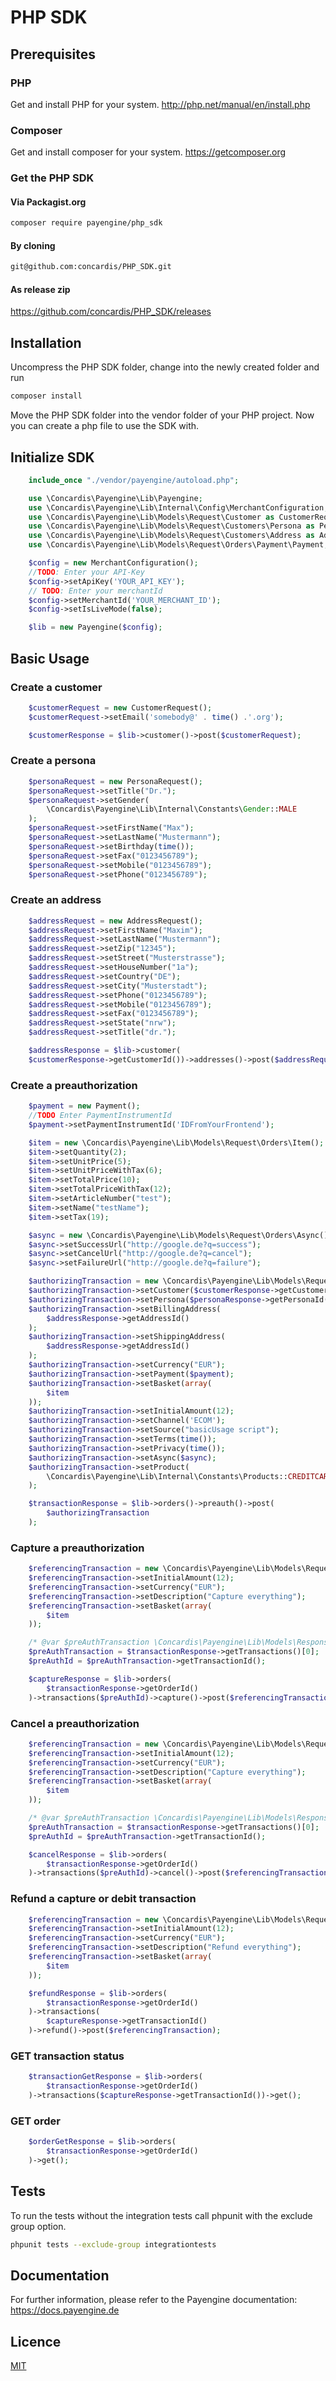 # PHP SDK

## Prerequisites
### PHP
Get and install PHP for your system. <http://php.net/manual/en/install.php>
### Composer
Get and install composer for your system. <https://getcomposer.org>
### Get the PHP SDK

#### Via Packagist.org

~~~sh
composer require payengine/php_sdk
~~~

#### By cloning
~~~sh
git@github.com:concardis/PHP_SDK.git
~~~

#### As release zip
https://github.com/concardis/PHP_SDK/releases

## Installation
Uncompress the PHP SDK folder, change into the newly created folder and run
~~~sh
composer install
~~~
Move the PHP SDK folder into the vendor folder of your PHP project. Now you can create a php file to use the SDK with.

## Initialize SDK
~~~php
    include_once "./vendor/payengine/autoload.php";

    use \Concardis\Payengine\Lib\Payengine;
    use \Concardis\Payengine\Lib\Internal\Config\MerchantConfiguration;
    use \Concardis\Payengine\Lib\Models\Request\Customer as CustomerRequest;
    use \Concardis\Payengine\Lib\Models\Request\Customers\Persona as PersonaRequest;
    use \Concardis\Payengine\Lib\Models\Request\Customers\Address as AddressRequest;
    use \Concardis\Payengine\Lib\Models\Request\Orders\Payment\Payment;

    $config = new MerchantConfiguration();
    //TODO: Enter your API-Key
    $config->setApiKey('YOUR_API_KEY');
    // TODO: Enter your merchantId
    $config->setMerchantId('YOUR_MERCHANT_ID');
    $config->setIsLiveMode(false);

    $lib = new Payengine($config);
~~~

## Basic Usage
### Create a customer
~~~php
    $customerRequest = new CustomerRequest();
    $customerRequest->setEmail('somebody@' . time() .'.org');

    $customerResponse = $lib->customer()->post($customerRequest);
~~~

### Create a persona
~~~php
    $personaRequest = new PersonaRequest();
    $personaRequest->setTitle("Dr.");
    $personaRequest->setGender(
        \Concardis\Payengine\Lib\Internal\Constants\Gender::MALE
    );
    $personaRequest->setFirstName("Max");
    $personaRequest->setLastName("Mustermann");
    $personaRequest->setBirthday(time());
    $personaRequest->setFax("0123456789");
    $personaRequest->setMobile("0123456789");
    $personaRequest->setPhone("0123456789");
~~~

### Create an address
~~~php
    $addressRequest = new AddressRequest();
    $addressRequest->setFirstName("Maxim");
    $addressRequest->setLastName("Mustermann");
    $addressRequest->setZip("12345");
    $addressRequest->setStreet("Musterstrasse");
    $addressRequest->setHouseNumber("1a");
    $addressRequest->setCountry("DE");
    $addressRequest->setCity("Musterstadt");
    $addressRequest->setPhone("0123456789");
    $addressRequest->setMobile("0123456789");
    $addressRequest->setFax("0123456789");
    $addressRequest->setState("nrw");
    $addressRequest->setTitle("dr.");

    $addressResponse = $lib->customer(
    $customerResponse->getCustomerId())->addresses()->post($addressRequest);
~~~

### Create a preauthorization
~~~php
    $payment = new Payment();
    //TODO Enter PaymentInstrumentId
    $payment->setPaymentInstrumentId('IDFromYourFrontend');

    $item = new \Concardis\Payengine\Lib\Models\Request\Orders\Item();
    $item->setQuantity(2);
    $item->setUnitPrice(5);
    $item->setUnitPriceWithTax(6);
    $item->setTotalPrice(10);
    $item->setTotalPriceWithTax(12);
    $item->setArticleNumber("test");
    $item->setName("testName");
    $item->setTax(19);

    $async = new \Concardis\Payengine\Lib\Models\Request\Orders\Async();
    $async->setSuccessUrl("http://google.de?q=success");
    $async->setCancelUrl("http://google.de?q=cancel");
    $async->setFailureUrl("http://google.de?q=failure");

    $authorizingTransaction = new \Concardis\Payengine\Lib\Models\Request\Orders\AuthorizingTransaction();
    $authorizingTransaction->setCustomer($customerResponse->getCustomerId());
    $authorizingTransaction->setPersona($personaResponse->getPersonaId());
    $authorizingTransaction->setBillingAddress(
        $addressResponse->getAddressId()
    );
    $authorizingTransaction->setShippingAddress(
        $addressResponse->getAddressId()
    );
    $authorizingTransaction->setCurrency("EUR");
    $authorizingTransaction->setPayment($payment);
    $authorizingTransaction->setBasket(array(
        $item
    ));
    $authorizingTransaction->setInitialAmount(12);
    $authorizingTransaction->setChannel('ECOM');
    $authorizingTransaction->setSource("basicUsage script");
    $authorizingTransaction->setTerms(time());
    $authorizingTransaction->setPrivacy(time());
    $authorizingTransaction->setAsync($async);
    $authorizingTransaction->setProduct(
        \Concardis\Payengine\Lib\Internal\Constants\Products::CREDITCARD
    );

    $transactionResponse = $lib->orders()->preauth()->post(
        $authorizingTransaction
    );
~~~

### Capture a preauthorization
~~~php
    $referencingTransaction = new \Concardis\Payengine\Lib\Models\Request\Orders\ReferencingTransaction();
    $referencingTransaction->setInitialAmount(12);
    $referencingTransaction->setCurrency("EUR");
    $referencingTransaction->setDescription("Capture everything");
    $referencingTransaction->setBasket(array(
        $item
    ));

    /* @var $preAuthTransaction \Concardis\Payengine\Lib\Models\Response\Orders\Transaction */
    $preAuthTransaction = $transactionResponse->getTransactions()[0];
    $preAuthId = $preAuthTransaction->getTransactionId();

    $captureResponse = $lib->orders(
        $transactionResponse->getOrderId()
    )->transactions($preAuthId)->capture()->post($referencingTransaction);
~~~

### Cancel a preauthorization
~~~php
    $referencingTransaction = new \Concardis\Payengine\Lib\Models\Request\Orders\ReferencingTransaction();
    $referencingTransaction->setInitialAmount(12);
    $referencingTransaction->setCurrency("EUR");
    $referencingTransaction->setDescription("Capture everything");
    $referencingTransaction->setBasket(array(
        $item
    ));

    /* @var $preAuthTransaction \Concardis\Payengine\Lib\Models\Response\Orders\Transaction */
    $preAuthTransaction = $transactionResponse->getTransactions()[0];
    $preAuthId = $preAuthTransaction->getTransactionId();

    $cancelResponse = $lib->orders(
        $transactionResponse->getOrderId()
    )->transactions($preAuthId)->cancel()->post($referencingTransaction);
~~~

### Refund a capture or debit transaction
~~~php
    $referencingTransaction = new \Concardis\Payengine\Lib\Models\Request\Orders\ReferencingTransaction();
    $referencingTransaction->setInitialAmount(12);
    $referencingTransaction->setCurrency("EUR");
    $referencingTransaction->setDescription("Refund everything");
    $referencingTransaction->setBasket(array(
        $item
    ));

    $refundResponse = $lib->orders(
        $transactionResponse->getOrderId()
    )->transactions(
        $captureResponse->getTransactionId()
    )->refund()->post($referencingTransaction);
~~~

### GET transaction status
~~~php
    $transactionGetResponse = $lib->orders(
        $transactionResponse->getOrderId()
    )->transactions($captureResponse->getTransactionId())->get();
~~~

### GET order
~~~php
    $orderGetResponse = $lib->orders(
        $transactionResponse->getOrderId()
    )->get();
~~~

## Tests
To run the tests without the integration tests call phpunit with the exclude group option.

~~~sh
phpunit tests --exclude-group integrationtests
~~~

## Documentation
For further information, please refer to the Payengine documentation: <https://docs.payengine.de>

## Licence
[MIT](../master/LICENSE)
